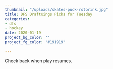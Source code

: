 ```yaml
---
thumbnail: "/uploads/skates-puck-rotorink.jpg"
title: DFS DraftKings Picks for Tuesday
categories:
- dfs
- hockey
date: 2020-01-19
project_bg_color: ''
project_fg_color: "#191919"

---
```

Check back when play resumes.
